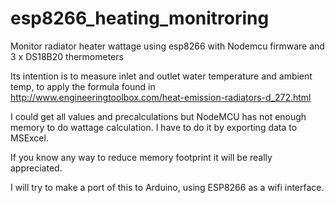 # esp8266_heating_monitroring
Monitor radiator heater wattage using esp8266 with Nodemcu firmware and 3 x DS18B20 thermometers

Its intention is to measure inlet and outlet water temperature and ambient temp, to apply the formula found in http://www.engineeringtoolbox.com/heat-emission-radiators-d_272.html

I could get all values and precalculations but NodeMCU has not enough memory to do wattage calculation. I have to do it by exporting data to MSExcel.

If you know any way to reduce memory footprint it will be really appreciated.

I will try to make a port of this to Arduino, using ESP8266 as a wifi interface.

